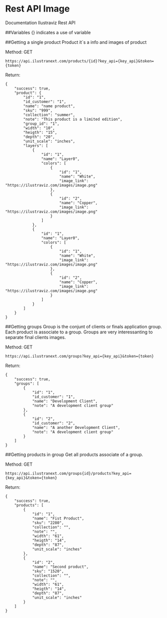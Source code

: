 # Rest API Image
Documentation Ilustraviz Rest API

##Variables
{} indicates a use of variable

##Getting a single product
Product it`s a info and images of product

Method: GET
```
https://api.ilustranext.com/products/{id}?key_api={key_api}&token={token}
```

Return:
```
{
    "success": true,
    "product": {
        "id": "1",
        "id_customer": "1",
        "name": "name product",
        "sku": "999",
        "collection": "summer",
        "note": "This product is a limited edition",
        "group_id": "1",
        "width": "10",
        "heigth": "15",
        "depth": "20",
        "unit_scale": "inches",
        "layers": [
            {
                "id": "1",
                "name": "Layer0",
                "colors": [
                    {
                        "id": "1",
                        "name": "White",
                        "image_link": "https://ilustraviz.com/images/image.png"
                    },
                    {
                        "id": "2",
                        "name": "Copper",
                        "image_link": "https://ilustraviz.com/images/image.png"
                    }
                ]
            },
            {
                "id": "1",
                "name": "Layer0",
                "colors": [
                    {
                        "id": "1",
                        "name": "White",
                        "image_link": "https://ilustraviz.com/images/image.png"
                    },
                    {
                        "id": "2",
                        "name": "Copper",
                        "image_link": "https://ilustraviz.com/images/image.png"
                    }
                ]
            }
        ]
    }
}
```


##Getting groups
Group is the conjunt of clients or finals application group. 
Each product is associate to a group.
Groups are very interessanting to separate final clients images.

Method: GET
```
https://api.ilustranext.com/groups?key_api={key_api}&token={token}
```

Return:
```
{
    "success": true,
    "groups": [
        {
            "id": "1",
            "id_customer": "1",
            "name": "Development Client",
            "note": "A development client group"
        },
        {
            "id": "2",
            "id_customer": "2",
            "name": "A another Development Client",
            "note": "A development client group"
        }
    ]
}
```

##Getting products in group
Get all products associate of a group.

Method: GET
```
https://api.ilustranext.com/groups{id}/products?key_api={key_api}&token={token}
```

Return:
```
{
    "success": true,
    "products": [
        {
            "id": "1",
            "name": "Fist Product",
            "sku": "2280",
            "collection": "",
            "note": "",
            "width": "61",
            "heigth": "14",
            "depth": "87",
            "unit_scale": "inches"
        },
        {
            "id": "2",
            "name": "Second product",
            "sku": "1520",
            "collection": "",
            "note": "",
            "width": "61",
            "heigth": "14",
            "depth": "87",
            "unit_scale": "inches"
        }
    ]
}
```